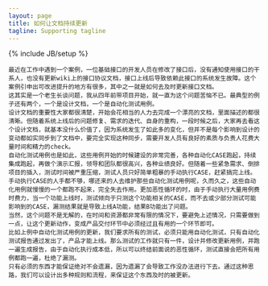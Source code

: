 ```yaml
---
layout: page
title: 如何让文档持续更新
tagline: Supporting tagline
---
```

{% include JB/setup %}

    最近在工作中遇到一个案例，一位基础接口的开发人员在修改了接口后，没有通知使用接口的干系人，也没有更新wiki上的接口协议文档，接口上线后导致依赖此接口的系统发生故障。这个案例引申出可改进提升的地方有很多，其中之一就是如何去及时更新接口文档。
    这其实是一个老生长谈问题，我从四年前带项目开始，就一直为这个问题苦恼不已。最典型的例子还有两个，一个是设计文档，一个是自动化测试用例。
    设计文档的重要性大家都很清楚，开始会花相当的人力去完成一个漂亮的文档，里面描述的都很清晰。但随着系统上线后的问题修复、需求的迭代、自身的重构，一段时候之后，大家再去看这个设计文档，就基本没什么价值了，因为系统发生了如此多的变化，但并不是每个影响到设计的变动都如实同步到了文档中，要完全实现这种同步，需要开发人员有良好的素质与负责人花费大量时间和精力的check。
    自动化测试用例也是如此，这些用例开始的时候建设的非常完善，各种自动化CASE跑起，持续集成跑起，再做个演示汇报，领导和团队都很高兴，各种业绩良好。但随着一些紧急需求、倒排项目的插入，测试时间被严重压缩，测试人员只好简单粗暴的手动执行CASE，赶紧搞完上线。手动执行CASE的人手都不够，哪还来的人去维护那些自动化测试用例呢，久而久之，这些自动化用例就慢慢的一个都跑不起来，完全失去作用。更加恶性循环的时，由于手动执行大量用例费时费力，当一个功能上线时，测试倾向于只测这个功能相关的CASE，而不去或少部分测试可能影响到的CASE，漏测结果就是导致上线A功能，结果B功能出了问题。
    当然，这个问题不是无解的，在时间和资源都非常有限的情况下，要避免上述情况，只需要做到一点，让这个更新动作，变成产品交付环节中必须经过且有用的一个环节即可。
    比如上例中自动化测试用例的更新，我们要求所有的测试，必须只能用自动化测试，只有自动化测试报告通过发出了，产品才能上线。那么测试的工作就只有一件，设计并修改更新用例，并跑一遍生成报告，由于自动化执行成本低，所以可以终结前面说的恶性循环，测试直接会把所有用例都跑一遍，杜绝了漏测。
    只有必须的东西才能保证绝对不会遗漏，因为遗漏了会导致工作没办法进行下去。通过这种思路，我们可以设计出多种规则和流程，来保证这个东西及时的被更新。
